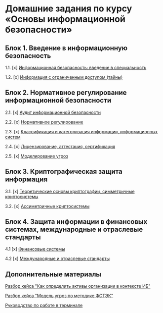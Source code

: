 # Домашние задания по курсу «Основы информационной безопасности»

## Блок 1. Введение в информационную безопасность

1.1. [x] [Информационная безопасность: введение в специальность](01_information-security)

1.2. [x] [Информация с ограниченным доступом (тайны)](02_privacy)

## Блок 2. Нормативное регулирование информационной безопасности

2.1. [x] [Аудит информационной безопасности](https://github.com/netology-code/ibb-homeworks/blob/IBB-33/03_audit_IS/README.md)

2.2. [x] [Нормативное регулирование](03_regulation)

2.3. [x] [Классификация и категоризация информации, информационных систем](04_classification)

2.4. [x] [Лицензирование, аттестация, сертификация](05_certification)

2.5. [x] [Моделирование угроз](06_threats)

## Блок 3. Криптографическая защита информация

3.1. [x] [Теоретические основы криптографии, симметричные криптосистемы](07_crypto-symmetric)

3.2. [x] [Ассиметричные криптосистемы](08_crypto_assymetric)

## Блок 4. Защита информации в финансовых системах, международные и отраслевые стандарты

4.1 [x] [Финансовые системы](09_financial)

4.2 [x] [Международные и отраслевые стандарты](10_international)

## Дополнительные материалы

[Разбор кейса "Как определить активы организации в контексте ИБ"](https://github.com/netology-code/ibb-homeworks/blob/IBB-33/casestudy_company%20assets.md)

[Разбор кейса "Модель угроз по методике ФСТЭК"](https://github.com/netology-code/ibb-homeworks/blob/IBB-33/casestudy_threat_model.md)

[Руководство по работе в терминале](terminal)
